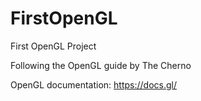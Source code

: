 # FirstOpenGL
First OpenGL Project

Following the OpenGL guide by The Cherno

OpenGL documentation: https://docs.gl/
